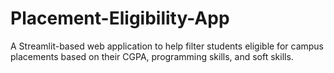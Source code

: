 # Placement-Eligibility-App
A Streamlit-based web application to help filter students eligible for campus placements based on their CGPA, programming skills, and soft skills.
